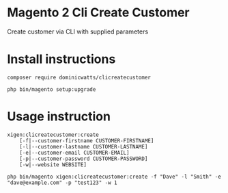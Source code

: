 # Magento 2 Cli Create Customer

Create customer via CLI with supplied parameters

# Install instructions

`composer require dominicwatts/clicreatecustomer`

`php bin/magento setup:upgrade`

# Usage instruction

    xigen:clicreatecustomer:create
        [-f|--customer-firstname CUSTOMER-FIRSTNAME]
        [-l|--customer-lastname CUSTOMER-LASTNAME]
        [-e|--customer-email CUSTOMER-EMAIL]
        [-p|--customer-password CUSTOMER-PASSWORD]
        [-w|--website WEBSITE]

    php bin/magento xigen:clicreatecustomer:create -f "Dave" -l "Smith" -e "dave@example.com" -p "test123" -w 1
